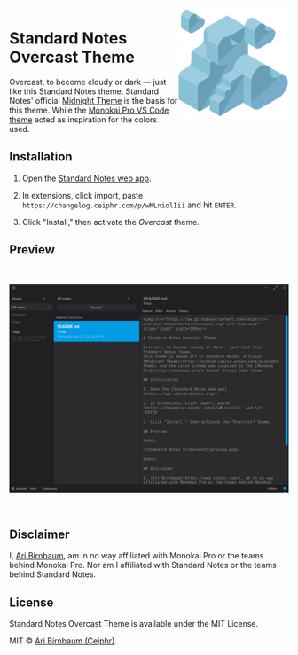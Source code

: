 <img src="https://raw.githubusercontent.com/ceiphr/sn-overcast-theme/master/overcast.png" alt="overcast" align="right" width=200px/>

# Standard Notes Overcast Theme

Overcast, to become cloudy or dark — just like this Standard Notes theme.
Standard Notes' official [Midnight Theme](https://github.com/sn-extensions/midnight-theme) is the basis for this theme. While the [Monokai Pro VS Code theme](https://monokai.pro/) acted as inspiration for the colors used.

## Installation

1. Open the [Standard Notes web app](https://app.standardnotes.org/).

2. In extensions, click import, paste `https://changelog.ceiphr.com/p/wMLniolIii` and hit `ENTER`.

3. Click "Install," then activate the *Overcast* theme.

## Preview

&nbsp;

![Standard Notes Screenshot](preview.png)

&nbsp;

## Disclaimer

I, [Ari Birnbaum](https://www.ceiphr.com/), am in no way affiliated with Monokai Pro or the teams behind Monokai Pro. Nor am I affiliated with Standard Notes or the teams behind Standard Notes.

## License

Standard Notes Overcast Theme is available under the MIT License.

MIT © [Ari Birnbaum (Ceiphr)](https://www.ceiphr.com).
